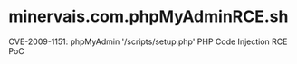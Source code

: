 # minervais.com.phpMyAdminRCE.sh
CVE-2009-1151: phpMyAdmin '/scripts/setup.php' PHP Code Injection RCE PoC
